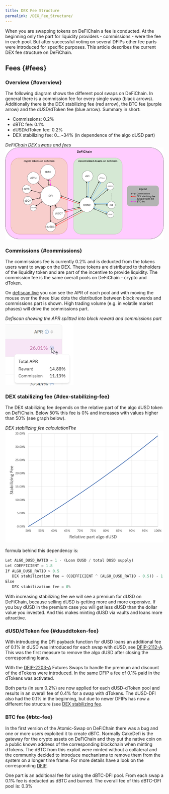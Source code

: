 ```yaml
---
title: DEX Fee Structure
permalink: /DEX_Fee_Structure/
---
```


When you are swapping tokens on DeFiChain a fee is conducted. At the beginning only the part for liquidity providers - commissions - were the fee in each pool. But after successful voting on several DFIPs other fee parts were introduced for specific purposes. This article describes the current DEX fee structure on DeFiChain.

## Fees {#fees}

### Overview {#overview}

The following diagram shows the different pool swaps on DeFiChain. In general there is a commission fee for every single swap (black arrows). Additionally there is the DEX stabilizing fee (red arrow), the BTC fee (purple arrow) and the dUSD/dToken fee (blue arrow). Summary in short:

- Commissions: 0.2%
- dBTC fee: 0.1%
- dUSD/dToken fee: 0.2%
- DEX stabilizing fee: 0...\~34% (in dependence of the algo dUSD part)

*DeFiChain DEX swaps and fees*  
![DeFiChain DEX swaps and fees](./../media/DefiChainDEXFees.png)

### Commissions {#commissions}

The commissions fee is currently 0.2% and is deducted from the tokens users want to swap on the DEX. These tokens are distributed to theholders of the liquidity token and are part of the incentive to provide liquidity. The commission fee is the same overall pools on DeFiChain - crypto and dToken.

On [defiscan.live](https://defiscan.live/dex) you can see the APR of each pool and with moving the mouse over the three blue dots the distribution between block rewards and commissions part is shown. High trading volume (e.g. in volatile market phases) will drive the commissions part.

*Defiscan showing the APR splitted into block reward and commissions part*  
![Defiscan showing the APR splitted into block reward and commissions part](./../media/Defiscan_APR_rewardCommissions.jpg)

### DEX stabilizing fee {#dex-stabilizing-fee}

The DEX stabilizing fee depends on the relative part of the algo dUSD token on DeFiChain. Below 50% this fee is 0% and increases with values higher than 50% (see graph below).

*DEX stabilizing fee calculationThe*  
![DEX stabilizing fee calculationThe](./../media/DEX_stabilizing_fee.jpg)

formula behind this dependency is:

``` python
Let ALGO_DUSD_RATIO = 1 - (Loan DUSD / total DUSD supply)
Let COEFFICIENT = 1.8
If ALGO_DUSD_RATIO > 0.5
   DEX stabilization fee = (COEFFICIENT ^ (ALGO_DUSD_RATIO - 0.5)) - 1
Else
   DEX stabilization fee = 0%
```

With increasing stabilizing fee we will see a premium for dUSD on DeFiChain, because selling dUSD is getting more and more expensive. If you buy dUSD in the premium case you will get less dUSD than the dollar value you invested. And this makes minting dUSD via vaults and loans more attractive.

### dUSD/dToken fee {#dusddtoken-fee}

With introducing the DFI payback function for dUSD loans an additional fee of 0.1% in dUSD was introduced for each swap with dUSD, see [DFIP-2112-A](https://github.com/DeFiCh/dfips/issues/99). This was the first measure to remove the algo dUSD after closing the corresponding loans.

With the [DFIP-2203-A](https://github.com/DeFiCh/dfips/issues/127) Futures Swaps to handle the premium and discount of the dTokens were introduced. In the same DFIP a fee of 0.1% paid in the dTokens was activated.

Both parts (in sum 0.2%) are now applied for each dUSD-dToken pool and results in an overall fee of 0.4% for a swap with dTokens. The dUSD-DFI also had the 0.1% in the beginning, but due to newer DFIPs has now a different fee structure (see [DEX stabilizing fee](#dex-stabilizing-fee).

### BTC fee {#btc-fee}

In the first version of the Atomic-Swap on DeFiChain there was a bug and one or more users exploited it to create dBTC. Normally CakeDefi is the gateway for the crypto assets on DeFiChain and they put the native coin on a public known address of the corresponding blockchain when minting dTokens. The dBTC from this exploit were minted without a collateral and the community decided to introduce mechanisms to remove them from the system on a longer time frame. For more details have a look on the corresponding [DFIP](https://github.com/DeFiCh/dfips/issues/101).

One part is an additional fee for using the dBTC-DFI pool. From each swap a 0.1% fee is deducted as dBTC and burned. The overall fee of this dBTC-DFI pool is: 0.3%